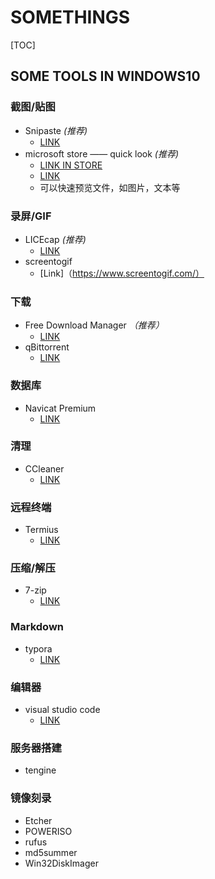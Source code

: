 # SOMETHINGS

[TOC]

## SOME TOOLS IN WINDOWS10

### 截图/贴图

- Snipaste *(推荐)*
  - [LINK](https://www.snipaste.com/)
- microsoft store —— quick look *(推荐)*
  - [LINK IN STORE](https://www.microsoft.com/zh-cn/p/quicklook/9nv4bs3l1h4s?ocid=badge&rtc=1&activetab=pivot:overviewtab)
  - [LINK](https://pooi.moe/QuickLook/)
  - 可以快速预览文件，如图片，文本等

### 录屏/GIF

- LICEcap *(推荐)*
  - [LINK](https://www.cockos.com/licecap/)
- screentogif
  - [Link]（https://www.screentogif.com/）

### 下载

- Free Download Manager *（推荐）*
  - [LINK](https://www.freedownloadmanager.org/)
- qBittorrent
  - [LINK](https://www.qbittorrent.org/)

### 数据库

- Navicat Premium
  - [LINK](https://www.navicat.com.cn/products)

### 清理

- CCleaner
  - [LINK](https://www.ccleaner.com/)

### 远程终端

- Termius
  - [LINK](https://www.termius.com/windows)

### 压缩/解压

- 7-zip
  - [LINK](https://sparanoid.com/lab/7z/)

### Markdown

- typora	
  - [LINK](https://www.typora.io/)

### 编辑器

- visual studio code
  - [LINK](https://code.visualstudio.com/)

### 服务器搭建

- tengine

### 镜像刻录

- Etcher
- POWERISO
- rufus
- md5summer
- Win32DiskImager
